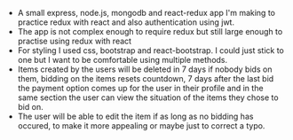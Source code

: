 * A small express, node.js, mongodb and react-redux app I'm making to practice redux with react and also authentication using jwt.
* The app is not complex enough to require redux but still large enough to practise using redux with react
* For styling I used css, bootstrap and react-bootstrap. I could just stick to one but I want to be comfortable using multiple methods.
* Items created by the users will be deleted in 7 days if nobody bids on them, bidding on the items resets countdown, 7 days after the last bid the payment option comes up for the user in their profile and in the same section the user can view the situation of the items they chose to bid on.
* The user will be able to edit the item if as long as no bidding has occured, to make it more appealing or maybe just to correct a typo.